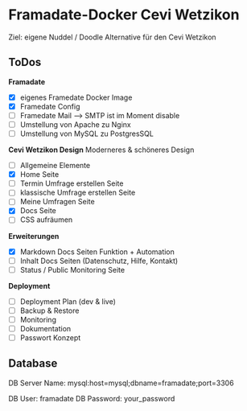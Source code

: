 # Framadate-Docker Cevi Wetzikon

Ziel: eigene Nuddel / Doodle Alternative für den Cevi Wetzikon

## ToDos

**Framadate**
- [x] eigenes Framedate Docker Image
- [x] Framedate Config
- [ ] Framedate Mail --> SMTP ist im Moment disable
- [ ] Umstellung von Apache zu Nginx
- [ ] Umstellung von MySQL zu PostgresSQL

**Cevi Wetzikon Design**
Moderneres & schöneres Design
- [ ] Allgemeine Elemente
- [x] Home Seite
- [ ] Termin Umfrage erstellen Seite
- [ ] klassische Umfrage erstellen Seite
- [ ] Meine Umfragen Seite
- [x] Docs Seite
- [ ] CSS aufräumen

**Erweiterungen**
- [x] Markdown Docs Seiten Funktion + Automation
- [ ] Inhalt Docs Seiten (Datenschutz, Hilfe, Kontakt)
- [ ] Status / Public Monitoring Seite

**Deployment**
- [ ] Deployment Plan (dev & live)
- [ ] Backup & Restore
- [ ] Monitoring
- [ ] Dokumentation
- [ ] Passwort Konzept

## Database
DB Server Name: mysql:host=mysql;dbname=framadate;port=3306

DB User: framadate
DB Password: your_password
